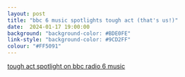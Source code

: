 ```yaml
---
layout: post
title: "bbc 6 music spotlights tough act (that's us!)"
date:  2024-01-17 19:00:00
background: "background-color: #BDE0FE"
link-style: "background-color: #9CD2FF"
colour: "#FF5091"
---
```

<a class="link" style="{{page.link-style}}; color: {{page.colour}}" href="https://www.bbc.co.uk/programmes/m001v53v">tough act spotlight on bbc radio 6 music</a>